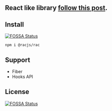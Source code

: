 React like library [follow this post](https://pomb.us/build-your-own-react/).
---

## Install
[![FOSSA Status](https://app.fossa.com/api/projects/git%2Bgithub.com%2Fshowonne%2Frac.svg?type=shield)](https://app.fossa.com/projects/git%2Bgithub.com%2Fshowonne%2Frac?ref=badge_shield)

```
npm i @racjs/rac
```

## Support
- Fiber
- Hooks API

## License
[![FOSSA Status](https://app.fossa.com/api/projects/git%2Bgithub.com%2Fshowonne%2Frac.svg?type=large)](https://app.fossa.com/projects/git%2Bgithub.com%2Fshowonne%2Frac?ref=badge_large)